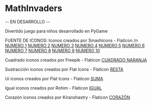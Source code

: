 # MathInvaders
-- EN DESARROLLO --

Divertido juego para niños desarrollado en PyGame

FUENTE DE ICONOS:
Iconos creados por Smashicons - Flaticon /n
[NUMERO 1](https://www.flaticon.es/iconos-gratis/numero-1) 
[NUMERO 2](https://www.flaticon.es/iconos-gratis/numero-2)
[NUMERO 3](https://www.flaticon.es/iconos-gratis/numero-3)
[NUMERO 4](https://www.flaticon.es/iconos-gratis/numero-4)
[NUMERO 5](https://www.flaticon.es/iconos-gratis/numero-5)
[NUMERO 6](https://www.flaticon.es/iconos-gratis/numero-6)
[NUMERO 7](https://www.flaticon.es/iconos-gratis/numero-7)
[NUMERO 8](https://www.flaticon.es/iconos-gratis/numero-8)
[NUMERO 9](https://www.flaticon.es/iconos-gratis/numero-9)
[NUMERO 10](https://www.flaticon.es/iconos-gratis/numero-10)

Cuadrado iconos creados por Freepik - Flaticon
[CUADRADO NARANJA](https://www.flaticon.es/iconos-gratis/cuadrado)

Sustracción iconos creados por Flat Icons - Flaticon
[RESTA](https://www.flaticon.es/iconos-gratis/sustraccion)

Ui iconos creados por Flat Icons - Flaticon
[SUMA](https://www.flaticon.es/iconos-gratis/ui) 

Igual iconos creados por Rohim - Flaticon
[IGUAL](https://www.flaticon.es/iconos-gratis/igual)

Corazón iconos creados por Kiranshastry - Flaticon
[CORAZÓN](https://www.flaticon.es/iconos-gratis/corazon)